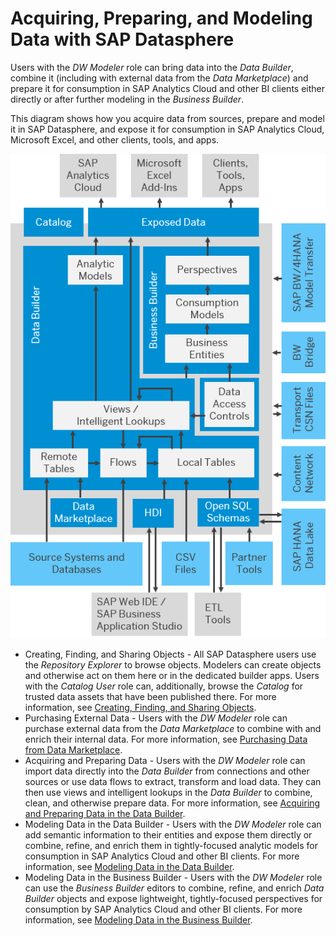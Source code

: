 <!-- loiob4a5d02cefdf45478e7376860c985202 -->

# Acquiring, Preparing, and Modeling Data with SAP Datasphere

 Users with the *DW Modeler* role can bring data into the *Data Builder*, combine it \(including with external data from the *Data Marketplace*\) and prepare it for consumption in SAP Analytics Cloud and other BI clients either directly or after further modeling in the *Business Builder*.

This diagram shows how you acquire data from sources, prepare and model it in SAP Datasphere, and expose it for consumption in SAP Analytics Cloud, Microsoft Excel, and other clients, tools, and apps.

![](images/DWC_Overview_f9920c0.png)

-   Creating, Finding, and Sharing Objects - All SAP Datasphere users use the *Repository Explorer* to browse objects. Modelers can create objects and otherwise act on them here or in the dedicated builder apps. Users with the *Catalog User* role can, additionally, browse the *Catalog* for trusted data assets that have been published there. For more information, see [Creating, Finding, and Sharing Objects](Creating-Finding-Sharing-Objects/creating-finding-and-sharing-objects-6c69b30.md).
-   Purchasing External Data - Users with the *DW Modeler* role can purchase external data from the *Data Marketplace* to combine with and enrich their internal data. For more information, see [Purchasing Data from Data Marketplace](purchasing-data-from-data-marketplace-4096fb8.md).
-   Acquiring and Preparing Data - Users with the *DW Modeler* role can import data directly into the *Data Builder* from connections and other sources or use data flows to extract, transform and load data. They can then use views and intelligent lookups in the *Data Builder* to combine, clean, and otherwise prepare data. For more information, see [Acquiring and Preparing Data in the Data Builder](Acquiring-and-Preparing-Data-in-the-Data-Builder/acquiring-and-preparing-data-in-the-data-builder-1f15a29.md).
-   Modeling Data in the Data Builder - Users with the *DW Modeler* role can add semantic information to their entities and expose them directly or combine, refine, and enrich them in tightly-focused analytic models for consumption in SAP Analytics Cloud and other BI clients. For more information, see [Modeling Data in the Data Builder](Modeling-Data-in-the-Data-Builder/modeling-data-in-the-data-builder-5c1e3d4.md).
-   Modeling Data in the Business Builder - Users with the *DW Modeler* role can use the *Business Builder* editors to combine, refine, and enrich *Data Builder* objects and expose lightweight, tightly-focused perspectives for consumption by SAP Analytics Cloud and other BI clients. For more information, see [Modeling Data in the Business Builder](Buisiness-Builder/modeling-data-in-the-business-builder-3829d46.md).

